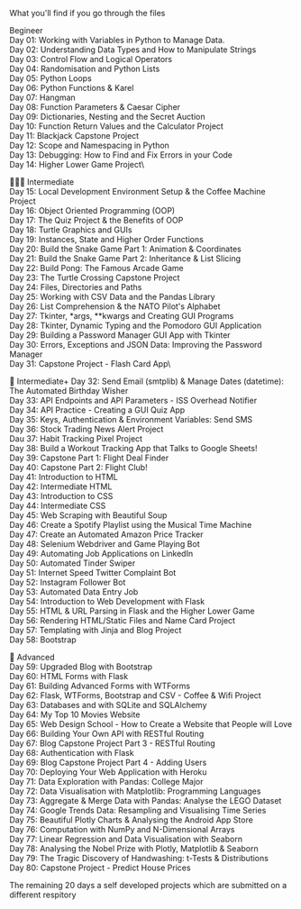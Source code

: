 What you'll find if you go through the files

Begineer\
Day 01: Working with Variables in Python to Manage Data.\
Day 02: Understanding Data Types and How to Manipulate Strings\
Day 03: Control Flow and Logical Operators\
Day 04: Randomisation and Python Lists\
Day 05: Python Loops\
Day 06: Python Functions & Karel\
Day 07: Hangman\
Day 08: Function Parameters & Caesar Cipher\
Day 09: Dictionaries, Nesting and the Secret Auction\
Day 10: Function Return Values and the Calculator Project\
Day 11: Blackjack Capstone Project\
Day 12: Scope and Namespacing in Python\
Day 13: Debugging: How to Find and Fix Errors in your Code\
Day 14: Higher Lower Game Project\

🏋🏻‍♂️ Intermediate\
Day 15: Local Development Environment Setup & the Coffee Machine Project\
Day 16: Object Oriented Programming (OOP)\
Day 17: The Quiz Project & the Benefits of OOP\
Day 18: Turtle Graphics and GUIs\
Day 19: Instances, State and Higher Order Functions\
Day 20: Build the Snake Game Part 1: Animation & Coordinates\
Day 21: Build the Snake Game Part 2: Inheritance & List Slicing\
Day 22: Build Pong: The Famous Arcade Game\
Day 23: The Turtle Crossing Capstone Project\
Day 24: Files, Directories and Paths\
Day 25: Working with CSV Data and the Pandas Library\
Day 26: List Comprehension & the NATO Pilot's Alphabet\
Day 27: Tkinter, *args, **kwargs and Creating GUI Programs\
Day 28: Tkinter, Dynamic Typing and the Pomodoro GUI Application\
Day 29: Building a Password Manager GUI App with Tkinter\
Day 30: Errors, Exceptions and JSON Data: Improving the Password Manager\
Day 31: Capstone Project - Flash Card App\

💪 Intermediate+
Day 32: Send Email (smtplib) & Manage Dates (datetime): The Automated Birthday Wisher\
Day 33: API Endpoints and API Parameters - ISS Overhead Notifier\
Day 34: API Practice - Creating a GUI Quiz App\
Day 35: Keys, Authentication & Environment Variables: Send SMS\
Day 36: Stock Trading News Alert Project\
Dau 37: Habit Tracking Pixel Project\
Day 38: Build a Workout Tracking App that Talks to Google Sheets!\
Day 39: Capstone Part 1: Flight Deal Finder\
Day 40: Capstone Part 2: Flight Club!\
Day 41: Introduction to HTML\
Day 42: Intermediate HTML\
Day 43: Introduction to CSS\
Day 44: Intermediate CSS\
Day 45: Web Scraping with Beautiful Soup\
Day 46: Create a Spotify Playlist using the Musical Time Machine\
Day 47: Create an Automated Amazon Price Tracker\
Day 48: Selenium Webdriver and Game Playing Bot\
Day 49: Automating Job Applications on LinkedIn\
Day 50: Automated Tinder Swiper\
Day 51: Internet Speed Twitter Complaint Bot\
Day 52: Instagram Follower Bot\
Day 53: Automated Data Entry Job\
Day 54: Introduction to Web Development with Flask\
Day 55: HTML & URL Parsing in Flask and the Higher Lower Game\
Day 56: Rendering HTML/Static Files and Name Card Project\
Day 57: Templating with Jinja and Blog Project\
Day 58: Bootstrap

🚀 Advanced\
Day 59: Upgraded Blog with Bootstrap\
Day 60: HTML Forms with Flask\
Day 61: Building Advanced Forms with WTForms\
Day 62: Flask, WTForms, Bootstrap and CSV - Coffee & Wifi Project\
Day 63: Databases and with SQLite and SQLAlchemy\
Day 64: My Top 10 Movies Website\
Day 65: Web Design School - How to Create a Website that People will Love\
Day 66: Building Your Own API with RESTful Routing\
Day 67: Blog Capstone Project Part 3 - RESTful Routing\
Day 68: Authentication with Flask\
Day 69: Blog Capstone Project Part 4 - Adding Users\
Day 70: Deploying Your Web Application with Heroku\
Day 71: Data Exploration with Pandas: College Major\
Day 72: Data Visualisation with Matplotlib: Programming Languages\
Day 73: Aggregate & Merge Data with Pandas: Analyse the LEGO Dataset\
Day 74: Google Trends Data: Resampling and Visualising Time Series\
Day 75: Beautiful Plotly Charts & Analysing the Android App Store\
Day 76: Computation with NumPy and N-Dimensional Arrays\
Day 77: Linear Regression and Data Visualisation with Seaborn\
Day 78: Analysing the Nobel Prize with Plotly, Matplotlib & Seaborn\
Day 79: The Tragic Discovery of Handwashing: t-Tests & Distributions\
Day 80: Capstone Project - Predict House Prices

The remaining 20 days a self developed projects which are submitted on a different respitory 

